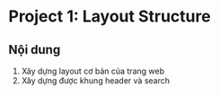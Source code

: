# Project 1: Layout Structure

## Nội dung

1. Xây dựng layout cơ bản của trang web
2. Xây dựng được khung header và search
